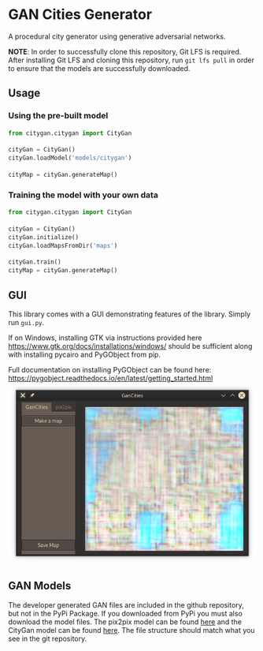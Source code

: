 # GAN Cities Generator

A procedural city generator using generative adversarial networks.

**NOTE**: In order to successfully clone this repository, Git LFS is required.
After installing Git LFS and cloning this repository, run `git lfs pull`
in order to ensure that the models are successfully downloaded.

## Usage

### Using the pre-built model
```python
from citygan.citygan import CityGan 

cityGan = CityGan()
cityGan.loadModel('models/citygan')

cityMap = cityGan.generateMap()
```

### Training the model with your own data
```python
from citygan.citygan import CityGan

cityGan = CityGan()
cityGan.initialize()
cityGan.loadMapsFromDir('maps')

cityGan.train()
cityMap = cityGan.generateMap()
```

## GUI
This library comes with a GUI demonstrating features of the library. Simply run `gui.py`.

If on Windows, installing GTK via instructions provided here https://www.gtk.org/docs/installations/windows/
should be sufficient along with installing pycairo and PyGObject from pip. 

Full documentation on installing PyGObject can be found here: https://pygobject.readthedocs.io/en/latest/getting_started.html
![Screenshot of GanCities UI](https://raw.githubusercontent.com/ProjectCity-Group/gan-cities/master/screenshot/gui.png)

## GAN Models

The developer generated GAN files are included in the github repository, but not in the PyPi Package. 
If you downloaded from PyPi you must also download the model files. The pix2pix model can be found [here](https://github.com/ProjectCity-Group/gan-cities/blob/master/citygan/models/pix2pix_citygen.h5?raw=true) and the CityGan model can be found [here](https://github.com/ProjectCity-Group/gan-cities/tree/master/citygan/models/citygan). The file structure should match what you see in the git repository. 
